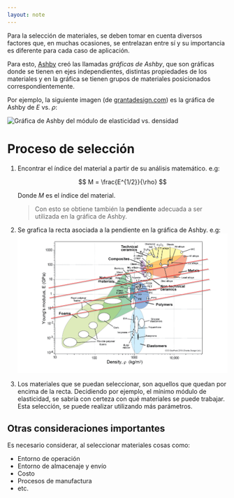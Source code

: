 ```yaml
---
layout: note
---
```


Para la selección de materiales, se deben tomar en cuenta diversos factores que, en muchas ocasiones, se entrelazan entre sí y su importancia es diferente para cada caso de aplicación.

Para esto, [Ashby](https://en.wikipedia.org/wiki/Michael_F._Ashby) creó las llamadas *gráficas de Ashby*, que son gráficas donde se tienen en ejes independientes, distintas propiedades de los materiales y en la gráfica se tienen grupos de materiales posicionados correspondientemente.

Por ejemplo, la siguiente imagen (de [grantadesign.com](https://www.grantadesign.com/education/students/charts/)) es la gráfica de Ashby de $E$ vs. $\rho$:

![Gráfica de Ashby del módulo de elasticidad vs. densidad](https://www.grantadesign.com/wp-content/uploads/2018/11/GrantaDesign_AshbyCharts2_2018_640x960.png)

# Proceso de selección

1. Encontrar el índice del material a partir de su análisis matemático. e.g:
    
    $$
    M = \frac{E^{1/2}}{\rho}
    $$
    
    Donde $M$ es el índice del material.

    > Con esto se obtiene también la **pendiente** adecuada a ser utilizada en la gráfica de Ashby.

2. Se grafica la recta asociada a la pendiente en la gráfica de Ashby. e.g:
    ![Módulo ](../../img/ashby-elasticidad-densidad-pendiente.png)

3. Los materiales que se puedan seleccionar, son aquellos que quedan por encima de la recta. Decidiendo por ejemplo, el mínimo módulo de elasticidad, se sabría con certeza con qué materiales se puede trabajar. Esta selección, se puede realizar utilizando más parámetros.

## Otras consideraciones importantes
Es necesario considerar, al seleccionar materiales cosas como:

* Entorno de operación
* Entorno de almacenaje y envío
* Costo
* Procesos de manufactura
* etc.
